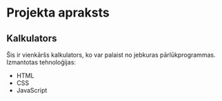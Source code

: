 # Projekta apraksts

## Kalkulators

Šis ir vienkāršs kalkulators, ko var palaist no jebkuras pārlūkprogrammas.
Izmantotas tehnoloģijas:
- HTML
- CSS
- JavaScript
